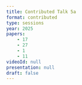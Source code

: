 ```yaml
---
title: Contributed Talk 5a
format: contributed
type: sessions
year: 2025
papers:
    - 17
    - 27
    - 1
    - 11
videoId: null
presentation: null
draft: false
---
```

